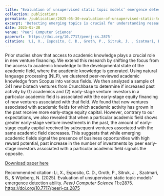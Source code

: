 ```yaml
---
title: "Evaluation of unsupervised static topic models’ emergence detection ability"
collection: publications
permalink: /publication/2025-05-30-evaluation-of-unsupervised-static-topic-models-emergence-detection-ability
excerpt: 'Detecting emerging topics is crucial for understanding research trends, technological advancements, and shifts in public discourse. While unsupervised topic modeling techniques such as Latent Dirichlet allocation (LDA), BERTopic, and CoWords clustering are widely used for topic extraction, their ability to retrospectively detect emerging topics without relying on ground truth labels has not been systematically compared. This gap largely stems from the lack of a dedicated evaluation metric for measuring emergence detection. In this study, we introduce a quantitative evaluation metric to assess the effectiveness of topic models in detecting emerging topics. We evaluate three topic modeling approaches using both qualitative analysis and our proposed emergence detection metric. Our results indicate that, qualitatively, CoWords identifies emerging topics earlier than LDA and BERTopics. Quantitatively, our evaluation metric demonstrates that LDA achieves an average F1 score of 80.6% in emergence detection, outperforming BERTopic by 24.0%. These findings highlight the strengths and limitations of different topic models for emergence detection, while our proposed metric provides a robust framework for future benchmarking in this area.'
date: 2025-05-30
venue: 'PeerJ Computer Science'
paperurl: 'https://doi.org/10.7717/peerj-cs.2875'
citation: 'Li, X., Esposito, C. D., Groth, P., Sitruk, J. , Szatmari, B., & Wijnberg, N. (2025). &quot;Evaluation of unsupervised static topic models’ emergence detection ability.&quot; <i>PeerJ Computer Science</i> 11:e2875.'
---
```

Prior studies show that access to academic knowledge plays a crucial role in new venture financing. We extend this research by shifting the focus from the access to academic knowledge to the developmental state of the academic field, where the academic knowledge is generated. Using natural language processing (NLP), we clustered peer-reviewed academic knowledge from Scopus into various fields. We then analyzed a sample of 341 new biotech ventures from Crunchbase to determine if increased past activity by (1) academics and (2) early-stage venture investors in a particular academic field is associated with the early-stage equity financing of new ventures associated with that field. We found that new ventures associated with academic fields for which academic activity has grown in the past receive more early-stage equity capital. However, contrary to our expectations, we also revealed that when a particular academic field shows greater early-stage venture investments in the past, the amount of early-stage equity capital received by subsequent ventures associated with the same academic field decreases. This suggests that while emerging academic fields signal the presence of business opportunities with high reward potential, past increase in the number of investments by peer early-stage investors associated with a particular academic field signals the opposite.

[Download paper here](https://peerj.com/articles/cs-2875/)

Recommended citation: Li, X., Esposito, C. D., Groth, P., Sitruk, J. , Szatmari, B., & Wijnberg, N. (2025). Evaluation of unsupervised static topic models’ emergence detection ability. <i>PeerJ Computer Science</i> 11:e2875. https://doi.org/10.7717/peerj-cs.2875
